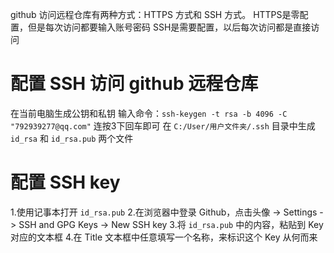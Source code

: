 github 访问远程仓库有两种方式：HTTPS 方式和 SSH 方式。
HTTPS是零配置，但是每次访问都要输入账号密码
SSH是需要配置，以后每次访问都是直接访问

# 配置 SSH 访问 github 远程仓库
在当前电脑生成公钥和私钥
输入命令：`ssh-keygen -t rsa -b 4096 -C "792939277@qq.com"`
连按3下回车即可
在 `C:/User/用户文件夹/.ssh` 目录中生成 `id_rsa` 和 `id_rsa.pub` 两个文件

# 配置 SSH key
1.使用记事本打开 `id_rsa.pub`
2.在浏览器中登录 Github，点击头像 -> Settings -> SSH and GPG Keys -> New SSH key
3.将 `id_rsa.pub` 中的内容，粘贴到 Key 对应的文本框
4.在 Title 文本框中任意填写一个名称，来标识这个 Key 从何而来